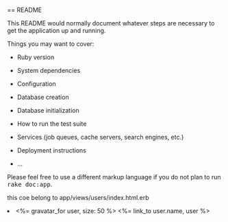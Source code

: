 == README

This README would normally document whatever steps are necessary to get the
application up and running.

Things you may want to cover:

* Ruby version

* System dependencies

* Configuration

* Database creation

* Database initialization

* How to run the test suite

* Services (job queues, cache servers, search engines, etc.)

* Deployment instructions

* ...


Please feel free to use a different markup language if you do not plan to run
<tt>rake doc:app</tt>.



this coe belong to app/views/users/index.html.erb

<li>
     <%= gravatar_for user, size: 50 %>
      <%= link_to user.name, user %>
    </li>